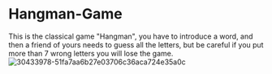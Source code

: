 # Hangman-Game

This is the classical game "Hangman", you have to introduce a word, and then a friend of yours needs to guess all the letters, but be careful if you put more than 7 wrong letters you will lose the game.
![30433978-51fa7aa6b27e03706c36aca724e35a0c](https://user-images.githubusercontent.com/106305283/180177085-4b40d5f7-2abf-41cb-b6b2-f0f8b3df4cd7.png)
